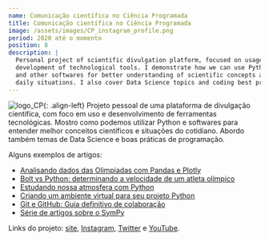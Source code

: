 ```yaml
---
name: Comunicação científica no Ciência Programada
title: Comunicação científica no Ciência Programada
image: /assets/images/CP_instagram_profile.png
period: 2020 até o momento
position: 8
description: |
  Personal project of scientific divulgation platform, focused on usage and 
  development of technological tools. I demonstrate how we can use Python 
  and other softwares for better understanding of scientific concepts and 
  daily situations. I also cover Data Science topics and coding best practices.
---
```


![logo_CP](/assets/images/CP_instagram_profile.png){: .align-left}
Projeto pessoal de uma plataforma de divulgação científica, com foco em uso e
desenvolvimento de ferramentas tecnológicas.  Mostro como podemos utilizar
Python e softwares para entender melhor conceitos científicos e situações do
cotidiano. Abordo também temas de Data Science e boas práticas de programação.

Alguns exemplos de artigos:

- [Analisando dados das Olimpíadas com Pandas e
Plotly](https://cienciaprogramada.com.br/2021/08/dados-olimpiadas-pandas-plotly/)
- [Bolt vs Python: determinando a velocidade de um atleta
olímpico](https://cienciaprogramada.com.br/2020/09/bolt-python-determinando-velocidade-atleta-olimpico/)
- [Estudando nossa atmosfera com
Python](https://cienciaprogramada.com.br/2020/12/estudando-atmosfera-python/)
- [Criando um ambiente virtual para seu projeto
Python](https://cienciaprogramada.com.br/2020/08/ambiente-virtual-projeto-python/)
- [Git e GitHub: Guia definitivo de
colaboração](https://cienciaprogramada.com.br/2021/09/guia-definitivo-git-github/)
- [Série de artigos sobre o
SymPy](https://cienciaprogramada.com.br/category/sympy/)

Links do projeto: [site](https://cienciaprogramada.com.br/),
[Instagram](https://instagram.com/cienciaprogramada),
[Twitter](https://twitter.com/cienciaprog) e
[YouTube](https://www.youtube.com/channel/UCrUs_osDl_GaHgUdU7v3YGw).
